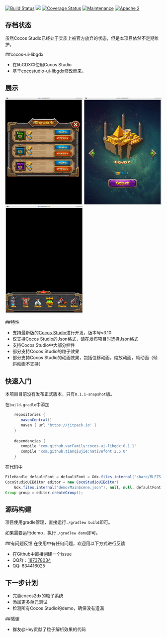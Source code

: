 [![Build Status](https://travis-ci.org/varFamily/cocos-ui-libgdx.svg?branch=master)](https://travis-ci.org/varFamily/cocos-ui-libgdx)
[![](https://jitpack.io/v/varFamily/cocos-ui-libgdx.svg)](https://jitpack.io/#varFamily/cocos-ui-libgdx)
[![Coverage Status](https://coveralls.io/repos/github/varFamily/cocos-ui-libgdx/badge.svg?branch=master)](https://coveralls.io/github/varFamily/cocos-ui-libgdx?branch=master)
[![Maintenance](https://img.shields.io/maintenance/no/2016.svg)](https://github.com/varFamily/cocos-ui-libgdx)
[![Apache 2](http://img.shields.io/badge/license-Apache%202-red.svg)](http://www.apache.org/licenses/LICENSE-2.0)

## 存档状态
虽然Cocos Studio已经处于实质上被官方放弃的状态，但是本项目依然不定期维护。

##cocos-ui-libgdx
* 在libGDX中使用Cocos Studio
* 基于[cocostudio-ui-libgdx](https://github.com/121077313/cocostudio-ui-libgdx)修改而来。

## 展示

<img src="docs/screenshot-1.gif" width="250px"/>
<img src="docs/screenshot-2.gif" width="250px"/>
<img src="docs/screenshot-3.gif" width="250px"/>

##特性
* 支持最新版的[Cocos Studio](http://www.cocos.com/download/)进行开发，版本号v3.10
* 仅支持Cocos Studio的Json格式，请在发布项目时选择Json格式
* 支持Cocos Studio中大部分控件
* 部分支持Cocos Studio的粒子效果
* 部分支持Cocos Studio的动画效果，包括位移动画，缩放动画，帧动画（倾斜动画不支持）

## 快速入门
本项目目前没有发布正式版本，只有`0.1.1-snapshot`版。

在`build.gradle`中添加

``` groovy
    repositories {
       mavenCentral()
       maven { url 'https://jitpack.io' }
    }

    dependencies {
       compile 'com.github.varFamily:cocos-ui-libgdx:0.1.1'
       compile 'com.github.tianqiujie:nativefont:2.5.0'
    }
```
在代码中

``` java
FileHandle defaultFont = defaultFont = Gdx.files.internal("share/MLFZS.TTF");;
CocoStudioUIEditor editor = new CocoStudioUIEditor(
    Gdx.files.internal("demo/MainScene.json"), null, null, defaultFont, null);
Group group = editor.createGroup();
```

## 源码构建
项目使用gradle管理，直接运行`./gradlew build`即可。

如果需要运行demo，执行`./gradlew demo`即可。

##有问题反馈
在使用中有任何问题，欢迎用以下方式进行反馈

* 在Github中直接创建一个issue
* QQ群：[187378034](http://shang.qq.com/wpa/qunwpa?idkey=bbd0f15c6ba62dae8479d69dfcdce3816c18c684521b84a6ba4b7ce03a70d126)
* QQ: 634416025

## 下一步计划
+ 完善cocos2dx的粒子系统
+ 添加更多单元测试
+ 检测所有Cocos Studio的demo，确保没有遗漏


##感谢
+ 群友@Hey贡献了粒子解析效果的代码
